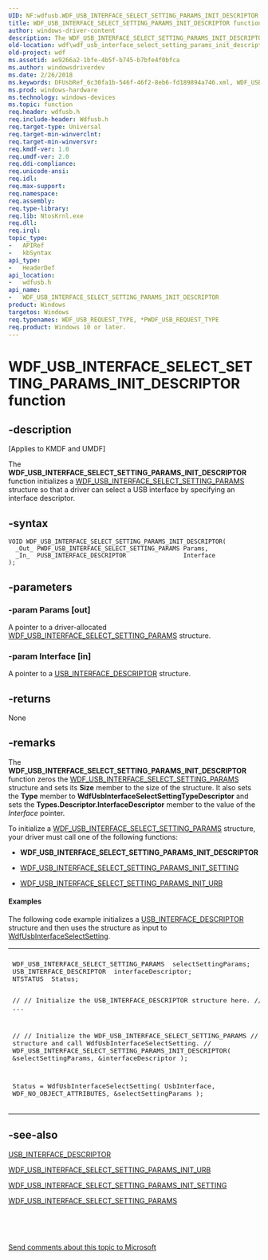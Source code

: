 ```yaml
---
UID: NF:wdfusb.WDF_USB_INTERFACE_SELECT_SETTING_PARAMS_INIT_DESCRIPTOR
title: WDF_USB_INTERFACE_SELECT_SETTING_PARAMS_INIT_DESCRIPTOR function
author: windows-driver-content
description: The WDF_USB_INTERFACE_SELECT_SETTING_PARAMS_INIT_DESCRIPTOR function initializes a WDF_USB_INTERFACE_SELECT_SETTING_PARAMS structure so that a driver can select a USB interface by specifying an interface descriptor.
old-location: wdf\wdf_usb_interface_select_setting_params_init_descriptor.htm
old-project: wdf
ms.assetid: ae9266a2-1bfe-4b5f-b745-b7bfe4f0bfca
ms.author: windowsdriverdev
ms.date: 2/26/2018
ms.keywords: DFUsbRef_6c30fa1b-546f-46f2-8eb6-fd189894a746.xml, WDF_USB_INTERFACE_SELECT_SETTING_PARAMS_INIT_DESCRIPTOR, WDF_USB_INTERFACE_SELECT_SETTING_PARAMS_INIT_DESCRIPTOR function, kmdf.wdf_usb_interface_select_setting_params_init_descriptor, wdf.wdf_usb_interface_select_setting_params_init_descriptor, wdfusb/WDF_USB_INTERFACE_SELECT_SETTING_PARAMS_INIT_DESCRIPTOR
ms.prod: windows-hardware
ms.technology: windows-devices
ms.topic: function
req.header: wdfusb.h
req.include-header: Wdfusb.h
req.target-type: Universal
req.target-min-winverclnt: 
req.target-min-winversvr: 
req.kmdf-ver: 1.0
req.umdf-ver: 2.0
req.ddi-compliance: 
req.unicode-ansi: 
req.idl: 
req.max-support: 
req.namespace: 
req.assembly: 
req.type-library: 
req.lib: NtosKrnl.exe
req.dll: 
req.irql: 
topic_type:
-	APIRef
-	kbSyntax
api_type:
-	HeaderDef
api_location:
-	wdfusb.h
api_name:
-	WDF_USB_INTERFACE_SELECT_SETTING_PARAMS_INIT_DESCRIPTOR
product: Windows
targetos: Windows
req.typenames: WDF_USB_REQUEST_TYPE, *PWDF_USB_REQUEST_TYPE
req.product: Windows 10 or later.
---
```


# WDF_USB_INTERFACE_SELECT_SETTING_PARAMS_INIT_DESCRIPTOR function


## -description


<p class="CCE_Message">[Applies to KMDF and UMDF]

The <b>WDF_USB_INTERFACE_SELECT_SETTING_PARAMS_INIT_DESCRIPTOR</b> function initializes a <a href="..\wdfusb\ns-wdfusb-_wdf_usb_interface_select_setting_params.md">WDF_USB_INTERFACE_SELECT_SETTING_PARAMS</a> structure so that a driver can select a USB interface by specifying an interface descriptor.


## -syntax


````
VOID WDF_USB_INTERFACE_SELECT_SETTING_PARAMS_INIT_DESCRIPTOR(
  _Out_ PWDF_USB_INTERFACE_SELECT_SETTING_PARAMS Params,
  _In_  PUSB_INTERFACE_DESCRIPTOR                Interface
);
````


## -parameters




### -param Params [out]

A pointer to a driver-allocated <a href="..\wdfusb\ns-wdfusb-_wdf_usb_interface_select_setting_params.md">WDF_USB_INTERFACE_SELECT_SETTING_PARAMS</a> structure.


### -param Interface [in]

A pointer to a <a href="..\usbspec\ns-usbspec-_usb_interface_descriptor.md">USB_INTERFACE_DESCRIPTOR</a> structure.


## -returns



None




## -remarks



The <b>WDF_USB_INTERFACE_SELECT_SETTING_PARAMS_INIT_DESCRIPTOR</b> function zeros the <a href="..\wdfusb\ns-wdfusb-_wdf_usb_interface_select_setting_params.md">WDF_USB_INTERFACE_SELECT_SETTING_PARAMS</a> structure and sets its <b>Size</b> member to the size of the structure. It also sets the <b>Type</b> member to <b>WdfUsbInterfaceSelectSettingTypeDescriptor</b> and sets the <b>Types.Descriptor.InterfaceDescriptor</b> member to the value of the <i>Interface</i> pointer.

To initialize a <a href="..\wdfusb\ns-wdfusb-_wdf_usb_interface_select_setting_params.md">WDF_USB_INTERFACE_SELECT_SETTING_PARAMS</a> structure, your driver must call one of the following functions:

<ul>
<li>
<b>WDF_USB_INTERFACE_SELECT_SETTING_PARAMS_INIT_DESCRIPTOR</b>

</li>
<li>

<a href="..\wdfusb\nf-wdfusb-wdf_usb_interface_select_setting_params_init_setting.md">WDF_USB_INTERFACE_SELECT_SETTING_PARAMS_INIT_SETTING</a>


</li>
<li>

<a href="..\wdfusb\nf-wdfusb-wdf_usb_interface_select_setting_params_init_urb.md">WDF_USB_INTERFACE_SELECT_SETTING_PARAMS_INIT_URB</a>


</li>
</ul>

#### Examples

The following code example initializes a <a href="..\usbspec\ns-usbspec-_usb_interface_descriptor.md">USB_INTERFACE_DESCRIPTOR</a> structure and then uses the structure as input to <a href="..\wdfusb\nf-wdfusb-wdfusbinterfaceselectsetting.md">WdfUsbInterfaceSelectSetting</a>.

<div class="code"><span codelanguage=""><table>
<tr>
<th></th>
</tr>
<tr>
<td>
<pre>WDF_USB_INTERFACE_SELECT_SETTING_PARAMS  selectSettingParams;
USB_INTERFACE_DESCRIPTOR  interfaceDescriptor;
NTSTATUS  Status;

//
// Initialize the USB_INTERFACE_DESCRIPTOR structure here.
//
...

//
// Initialize the WDF_USB_INTERFACE_SELECT_SETTING_PARAMS 
// structure and call WdfUsbInterfaceSelectSetting.
//
WDF_USB_INTERFACE_SELECT_SETTING_PARAMS_INIT_DESCRIPTOR(
                                      &amp;selectSettingParams,
                                      &amp;interfaceDescriptor
                                      );

Status = WdfUsbInterfaceSelectSetting(
                                      UsbInterface,
                                      WDF_NO_OBJECT_ATTRIBUTES,
                                      &amp;selectSettingParams
                                      );</pre>
</td>
</tr>
</table></span></div>



## -see-also

<a href="..\usbspec\ns-usbspec-_usb_interface_descriptor.md">USB_INTERFACE_DESCRIPTOR</a>



<a href="..\wdfusb\nf-wdfusb-wdf_usb_interface_select_setting_params_init_urb.md">WDF_USB_INTERFACE_SELECT_SETTING_PARAMS_INIT_URB</a>



<a href="..\wdfusb\nf-wdfusb-wdf_usb_interface_select_setting_params_init_setting.md">WDF_USB_INTERFACE_SELECT_SETTING_PARAMS_INIT_SETTING</a>



<a href="..\wdfusb\ns-wdfusb-_wdf_usb_interface_select_setting_params.md">WDF_USB_INTERFACE_SELECT_SETTING_PARAMS</a>



 

 

<a href="mailto:wsddocfb@microsoft.com?subject=Documentation%20feedback [wdf\wdf]:%20WDF_USB_INTERFACE_SELECT_SETTING_PARAMS_INIT_DESCRIPTOR function%20 RELEASE:%20(2/26/2018)&amp;body=%0A%0APRIVACY STATEMENT%0A%0AWe use your feedback to improve the documentation. We don't use your email address for any other purpose, and we'll remove your email address from our system after the issue that you're reporting is fixed. While we're working to fix this issue, we might send you an email message to ask for more info. Later, we might also send you an email message to let you know that we've addressed your feedback.%0A%0AFor more info about Microsoft's privacy policy, see http://privacy.microsoft.com/en-us/default.aspx." title="Send comments about this topic to Microsoft">Send comments about this topic to Microsoft</a>

